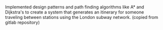 Implemented design patterns and path finding algorithms like A* and Dijkstra's to create a system that generates an itinerary for someone traveling between stations using the London subway network. (copied from gitlab repository)
